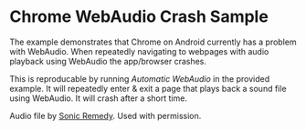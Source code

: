 # Chrome WebAudio Crash Sample

The example demonstrates that Chrome on Android currently has a problem with WebAudio. When repeatedly navigating to webpages with audio playback using WebAudio the app/browser crashes.

This is reproducable by running *Automatic WebAudio* in the provided example. It will repeatedly enter & exit a page that plays back a sound file using WebAudio. It will crash after a short time.

Audio file by [Sonic Remedy](http://sonicremedy.bandcamp.com). Used with permission.
